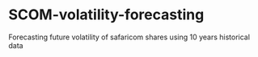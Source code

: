 # SCOM-volatility-forecasting
Forecasting future volatility of safaricom shares using 10 years historical data
